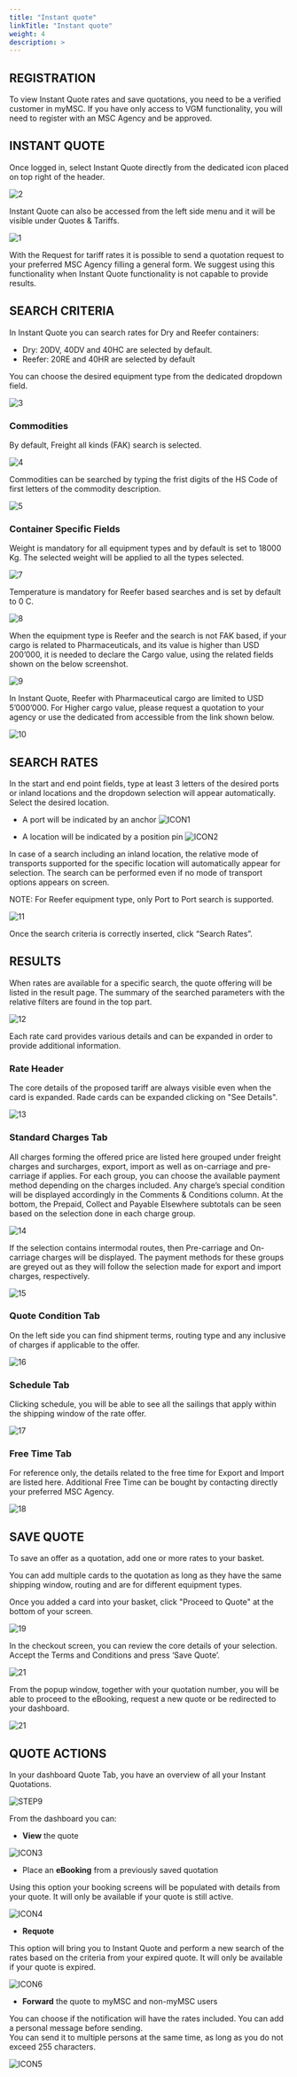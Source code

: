 ```yaml
---
title: "Instant quote"
linkTitle: "Instant quote"
weight: 4
description: >
---
```


<div class="instant-quote-content">

## REGISTRATION

To view Instant Quote rates and save quotations, you need to be a verified customer in myMSC. If you have only access to VGM functionality, you will need to register with an MSC Agency and be approved.

## INSTANT QUOTE

Once logged in, select Instant Quote directly from the dedicated icon placed on top right of the header.

![2](/images/quote/2.png#center)

Instant Quote can also be accessed from the left side menu and it will be visible under Quotes & Tariffs.

![1](/images/quote/1.png#center)

With the Request for tariff rates it is possible to send a quotation request to your preferred MSC Agency filling a general form.
We suggest using this functionality when Instant Quote functionality is not capable to provide results.

## SEARCH CRITERIA

In Instant Quote you can search rates for Dry and Reefer containers:

- Dry: 20DV, 40DV and 40HC are selected by default.
- Reefer: 20RE and 40HR are selected by default

You can choose the desired equipment type from the dedicated dropdown field.

![3](/images/quote/3.png#center)

### Commodities

By default, Freight all kinds (FAK) search is selected.

![4](/images/quote/4.png#center)

Commodities can be searched by typing the frist digits of the HS Code of first letters of the commodity description.

![5](/images/quote/5.png#center)

### Container Specific Fields

Weight is mandatory for all equipment types and by default is set to 18000 Kg. The selected weight will be applied to all the types selected.

![7](/images/quote/7.png#center)

Temperature is mandatory for Reefer based searches and is set by default to 0 C.

![8](/images/quote/8.png#center)

When the equipment type is Reefer and the search is not FAK based, if your cargo is related to Pharmaceuticals, and its value is higher than USD 200’000, it is needed to declare the Cargo value, using the related fields shown on the below screenshot.

![9](/images/quote/9.png#center)

In Instant Quote, Reefer with Pharmaceutical cargo are limited to USD 5’000’000.
For Higher cargo value, please request a quotation to your agency or use the dedicated from accessible from the link shown below.

![10](/images/quote/10.png#center)

## SEARCH RATES

In the start and end point fields, type at least 3 letters of the desired ports or inland locations and the dropdown selection will appear automatically.
Select the desired location.

- A port will be indicated by an anchor ![ICON1](/images/quote/ICON1.png)

- A location will be indicated by a position pin ![ICON2](/images/quote/ICON2.png)

In case of a search including an inland location, the relative mode of transports supported for the specific location will automatically appear for selection. The search can be performed even if no mode of transport options appears on screen.

NOTE: For Reefer equipment type, only Port to Port search is supported.

![11](/images/quote/11.png#center)

Once the search criteria is correctly inserted, click “Search Rates”.

## RESULTS

When rates are available for a specific search, the quote offering will be listed in the result page.
The summary of the searched parameters with the relative filters are found in the top part.

![12](/images/quote/12.png#center)

Each rate card provides various details and can be expanded in order to provide additional information.

### Rate Header

The core details of the proposed tariff are always visible even when the card is expanded.
Rade cards can be expanded clicking on "See Details".

![13](/images/quote/13.png#center)

### Standard Charges Tab

All charges forming the offered price are listed here grouped under freight charges and surcharges, export, import as well as on-carriage and pre-carriage if applies.
For each group, you can choose the available payment method depending on the charges included. Any charge’s special condition will be displayed accordingly in the Comments & Conditions column.
At the bottom, the Prepaid, Collect and Payable Elsewhere subtotals can be seen based on the selection done in each charge group.

![14](/images/quote/14.png#center)

If the selection contains intermodal routes, then Pre-carriage and On-carriage charges will be displayed. The payment methods for these groups are greyed out as they will follow the selection made for export and import charges, respectively.

![15](/images/quote/15.png#center)

### Quote Condition Tab

On the left side you can find shipment terms, routing type and any inclusive of charges if applicable to the offer.

![16](/images/quote/16.png#center)

### Schedule Tab

Clicking schedule, you will be able to see all the sailings that apply within the shipping window of the rate offer.

![17](/images/quote/17.png#center)

### Free Time Tab

For reference only, the details related to the free time for Export and Import are listed here.
Additional Free Time can be bought by contacting directly your preferred MSC Agency.

![18](/images/quote/18.png#center)

## SAVE QUOTE

To save an offer as a quotation, add one or more rates to your basket.

You can add multiple cards to the quotation as long as they have the same shipping window, routing and are for different equipment types.

Once you added a card into your basket, click "Proceed to Quote" at the bottom of your screen.

![19](/images/quote/19.png#center)

In the checkout screen, you can review the core details of your selection.
Accept the Terms and Conditions and press ‘Save Quote’.

![21](/images/quote/21.png#center)

From the popup window, together with your quotation number, you will be able to proceed to the eBooking, request a new quote or be redirected to your dashboard.

![21](/images/quote/20.png#center)

## QUOTE ACTIONS

In your dashboard Quote Tab, you have an overview of all your Instant Quotations.

![STEP9](/images/quote/22.png#center)

From the dashboard you can:

- **View** the quote

![ICON3](/images/quote/I1.png)

- Place an **eBooking** from a previously saved quotation

Using this option your booking screens will be populated with details from your quote.
It will only be available if your quote is still active.

![ICON4](/images/quote/I2.png)

- **Requote**

This option will bring you to Instant Quote and perform a new search of the rates based on the criteria from your expired quote.
It will only be available if your quote is expired.

![ICON6](/images/quote/I3.png)

- **Forward** the quote to myMSC and non-myMSC users

You can choose if the notification will have the rates included. You can add a personal message before sending.  
You can send it to multiple persons at the same time, as long as you do not exceed 255 characters.

![ICON5](/images/quote/I4.png)

</div>
